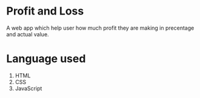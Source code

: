 # Profit and Loss

A web app which help user how much profit they are making in precentage and actual value.

# Language used

1. HTML
2. CSS
3. JavaScript